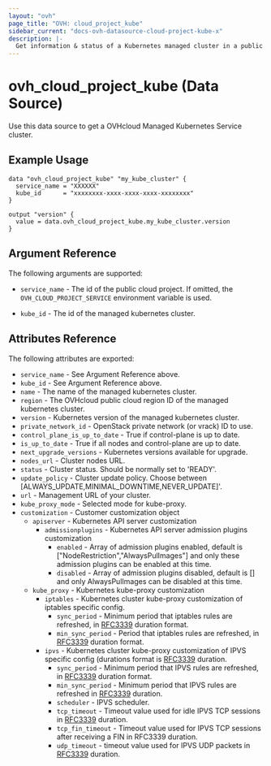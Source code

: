 ```yaml
---
layout: "ovh"
page_title: "OVH: cloud_project_kube"
sidebar_current: "docs-ovh-datasource-cloud-project-kube-x"
description: |-
  Get information & status of a Kubernetes managed cluster in a public cloud project.
---
```


# ovh_cloud_project_kube (Data Source)

Use this data source to get a OVHcloud Managed Kubernetes Service cluster.

## Example Usage

```hcl
data "ovh_cloud_project_kube" "my_kube_cluster" {
  service_name = "XXXXXX"
  kube_id      = "xxxxxxxx-xxxx-xxxx-xxxx-xxxxxxxx"
}

output "version" {
  value = data.ovh_cloud_project_kube.my_kube_cluster.version
}
```

## Argument Reference

The following arguments are supported:

* `service_name` - The id of the public cloud project. If omitted,
    the `OVH_CLOUD_PROJECT_SERVICE` environment variable is used.

* `kube_id` - The id of the managed kubernetes cluster.

## Attributes Reference

The following attributes are exported:

* `service_name` - See Argument Reference above.
* `kube_id` - See Argument Reference above.
* `name` - The name of the managed kubernetes cluster.
* `region` - The OVHcloud public cloud region ID of the managed kubernetes cluster.
* `version` - Kubernetes version of the managed kubernetes cluster.
* `private_network_id` - OpenStack private network (or vrack) ID to use.
* `control_plane_is_up_to_date` - True if control-plane is up to date.
* `is_up_to_date` - True if all nodes and control-plane are up to date.
* `next_upgrade_versions` - Kubernetes versions available for upgrade.
* `nodes_url` - Cluster nodes URL.
* `status` - Cluster status. Should be normally set to 'READY'.
* `update_policy` - Cluster update policy. Choose between [ALWAYS_UPDATE,MINIMAL_DOWNTIME,NEVER_UPDATE]'.
* `url` - Management URL of your cluster.
* `kube_proxy_mode` - Selected mode for kube-proxy.
* `customization` - Customer customization object
    * `apiserver` - Kubernetes API server customization
        * `admissionplugins` - Kubernetes API server admission plugins customization
            * `enabled` - Array of admission plugins enabled, default is ["NodeRestriction","AlwaysPulImages"] and only these admission plugins can be enabled at this time.
            * `disabled` - Array of admission plugins disabled, default is [] and only AlwaysPulImages can be disabled at this time.
  * `kube_proxy` - Kubernetes kube-proxy customization
    * `iptables` - Kubernetes cluster kube-proxy customization of iptables specific config.
        * `sync_period` - Minimum period that iptables rules are refreshed, in [RFC3339](https://www.rfc-editor.org/rfc/rfc3339) duration format.
        * `min_sync_period` - Period that iptables rules are refreshed, in [RFC3339](https://www.rfc-editor.org/rfc/rfc3339) duration format.
    * `ipvs` - Kubernetes cluster kube-proxy customization of IPVS specific config (durations format is [RFC3339](https://www.rfc-editor.org/rfc/rfc3339) duration.
        * `sync_period` - Minimum period that IPVS rules are refreshed, in [RFC3339](https://www.rfc-editor.org/rfc/rfc3339) duration format.
        * `min_sync_period` - Minimum period that IPVS rules are refreshed in [RFC3339](https://www.rfc-editor.org/rfc/rfc3339) duration.
        * `scheduler` - IPVS scheduler.
        * `tcp_timeout` - Timeout value used for idle IPVS TCP sessions in [RFC3339](https://www.rfc-editor.org/rfc/rfc3339) duration.
        * `tcp_fin_timeout` - Timeout value used for IPVS TCP sessions after receiving a FIN in RFC3339 duration.
        * `udp_timeout` - timeout value used for IPVS UDP packets in [RFC3339](https://www.rfc-editor.org/rfc/rfc3339) duration.
